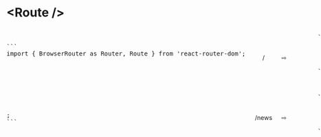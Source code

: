 <!-- .slide: class="with-code" -->

<style>
.special-03-route-component--grid {
    display: grid;
    grid-template-columns: 2fr 6em 6em 1fr;
    grid-template-rows: 50% 50%;
}
.special-03-route-component--grid > * {
    align-self: center;
}
.special-03-route-component--cell-maincode {
    grid-row: 1 / span 2;
}
.special-03-route-component--cell-path {
    text-align: center;
}
.reveal .special-03-route-component--cell-arrow {
    font-size: 2em;
    text-align: center;
}
</style>

# &lt;Route />

<div class="special-03-route-component--grid">
    <div class="special-03-route-component--cell-maincode">
        <pre>
```
import { BrowserRouter as Router, Route } from 'react-router-dom';

<Router>
  <div>
    <Route exact path="/" component={Home} />
    <Route path="/news" component={NewsFeed} />
  </div>
</Router>;
```
        </pre>
    </div>
    <div class="special-03-route-component--cell-path">/</div>
    <div class="special-03-route-component--cell-arrow">⇨</div>
    <div>
        <pre>
```
<div>
  <Home/>
  <!-- react-empty: 2 -->
</div>
```
        </pre>
    </div>
    <div class="special-03-route-component--cell-path">/news</div>
    <div class="special-03-route-component--cell-arrow">⇨</div>
    <div>
        <pre>
```
<div>
  <!-- react-empty: 1 -->
  <NewsFeed/>
</div>
```
        </pre>
    </div>

</div>
